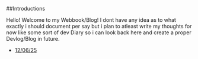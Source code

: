 ##Introductions

Hello! Welcome to my Webbook/Blog!
I dont have any idea as to what exactly i should document per say but i plan to atleast write my thoughts for now like some sort of dev Diary so i can look back here and create a proper Devlog/Blog in future.

- [12/06/25](GSOC/May_12_25)
